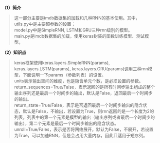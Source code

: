 **（1）简介**  
>这一部分主要是imdb数据集的加载和几种RNN的基本使用。其中，  
utils.py中是主要超参数的设置；  
model.py中是SimpleRNN, LSTM和GRU三种rnn级别的模型。  
main.py是imdb数据集的加载，使用keras封装的函数训练模型、测试模型。     

**（2）知识点**   
>keras框架使用keras.layers.SimpleRNN(params), keras.layers.LSTM(params), keras.layers.GRU(params)调用三种rnn模型，下面说明一下params（参数列表）的设置。      
units表示输出空间的维度，也是隐含单元个数，是必须设置的参数。    
return_sequences=True/False，表示返回的是所有时间步输出组成的整个输出序列还是最后一个时间步的输出，默认是False，返回最后一个时间步的输出。   
return_state=True/False，表示是否返回最后一个时间步输出的隐含状态，默认是False，不输出，若设置为True，则rnn返回的是一个长度为2的列表，列表中的第一个元素是模型的输出（输出序列或者最后一个时间步的输出），第二个元素是最后一个时间步输出的隐含状态。   
unroll=True/Fales，表示是否将网络展开，默认为False，不展开，若设置为True，可以加速RNN，但是会占用大量内存，因此只适用于短序列。      
